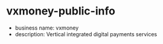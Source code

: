 # vxmoney-public-info

- business name: vxmoney
- description: Vertical integrated digital payments services
